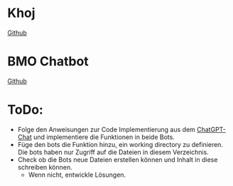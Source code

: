 # Khoj 
[Github](https://github.com/khoj-ai/khoj)

# BMO Chatbot
[Github](https://github.com/longy2k/obsidian-bmo-chatbot)

# ToDo:
- Folge den Anweisungen zur Code Implementierung aus dem [ChatGPT-Chat](https://chat.openai.com/share/3de9af65-2b95-40b9-95d2-7e7de1172ca6) und implementiere die Funktionen in beide Bots. 
- Füge den bots die Funktion hinzu, ein working directory zu definieren. Die bots haben nur Zugriff auf die Dateien in diesem Verzeichnis.
- Check ob die Bots neue Dateien erstellen können und Inhalt in diese schreiben können. 
	- Wenn nicht, entwickle Lösungen.


